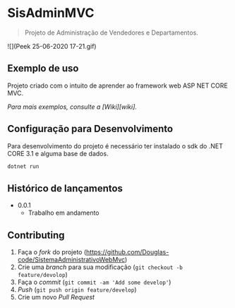 # SisAdminMVC
> Projeto de Administração de Vendedores e Departamentos.

![](Peek 25-06-2020 17-21.gif)

## Exemplo de uso

Projeto criado com o intuito de aprender ao framework web ASP NET CORE MVC.

_Para mais exemplos, consulte a [Wiki][wiki]._ 

## Configuração para Desenvolvimento

Para desenvolvimento do projeto é necessário ter instalado o sdk do .NET CORE 3.1 e alguma base de dados.

```sh
dotnet run
```

## Histórico de lançamentos
* 0.0.1
    * Trabalho em andamento

## Contributing

1. Faça o _fork_ do projeto (<https://github.com/Douglas-code/SistemaAdministrativoWebMvc>)
2. Crie uma _branch_ para sua modificação (`git checkout -b feature/devolop`)
3. Faça o _commit_ (`git commit -am 'Add some develop'`)
4. _Push_ (`git push origin feature/develop`)
5. Crie um novo _Pull Request_


